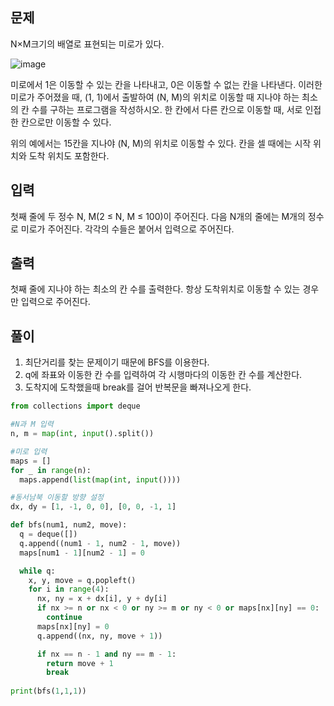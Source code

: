 ## 문제
N×M크기의 배열로 표현되는 미로가 있다.

![image](https://user-images.githubusercontent.com/39729721/115197366-e013ed00-a12b-11eb-8af3-017419b85f7c.png)

미로에서 1은 이동할 수 있는 칸을 나타내고, 0은 이동할 수 없는 칸을 나타낸다. 이러한 미로가 주어졌을 때, (1, 1)에서 출발하여 (N, M)의 위치로 이동할 때 지나야 하는 최소의 칸 수를 구하는 프로그램을 작성하시오. 한 칸에서 다른 칸으로 이동할 때, 서로 인접한 칸으로만 이동할 수 있다.

위의 예에서는 15칸을 지나야 (N, M)의 위치로 이동할 수 있다. 칸을 셀 때에는 시작 위치와 도착 위치도 포함한다.

## 입력
첫째 줄에 두 정수 N, M(2 ≤ N, M ≤ 100)이 주어진다. 다음 N개의 줄에는 M개의 정수로 미로가 주어진다. 각각의 수들은 붙어서 입력으로 주어진다.

## 출력
첫째 줄에 지나야 하는 최소의 칸 수를 출력한다. 항상 도착위치로 이동할 수 있는 경우만 입력으로 주어진다.

## 풀이
1. 최단거리를 찾는 문제이기 때문에 BFS를 이용한다.
2. q에 좌표와 이동한 칸 수를 입력하여 각 시행마다의 이동한 칸 수를 계산한다.
3. 도착지에 도착했을때 break를 걸어 반복문을 빠져나오게 한다.

```python
from collections import deque

#N과 M 입력
n, m = map(int, input().split())

#미로 입력
maps = []
for _ in range(n):
  maps.append(list(map(int, input())))

#동서남북 이동할 방향 설정
dx, dy = [1, -1, 0, 0], [0, 0, -1, 1]

def bfs(num1, num2, move):
  q = deque([])
  q.append((num1 - 1, num2 - 1, move))
  maps[num1 - 1][num2 - 1] = 0

  while q:
    x, y, move = q.popleft()
    for i in range(4):
      nx, ny = x + dx[i], y + dy[i]
      if nx >= n or nx < 0 or ny >= m or ny < 0 or maps[nx][ny] == 0:
        continue
      maps[nx][ny] = 0
      q.append((nx, ny, move + 1))

      if nx == n - 1 and ny == m - 1:
        return move + 1
        break
      
print(bfs(1,1,1))
